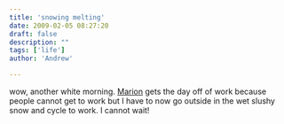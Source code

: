 ```yaml
---
title: 'snowing melting'
date: 2009-02-05 08:27:20
draft: false
description: ""
tags: ['life']
author: 'Andrew'

---
```


wow, another white morning. [Marion](http://www.marionmouttou.co.uk) gets the day off of work because people cannot get to work but I have to now go outside in the wet slushy snow and cycle to work. I cannot wait!
